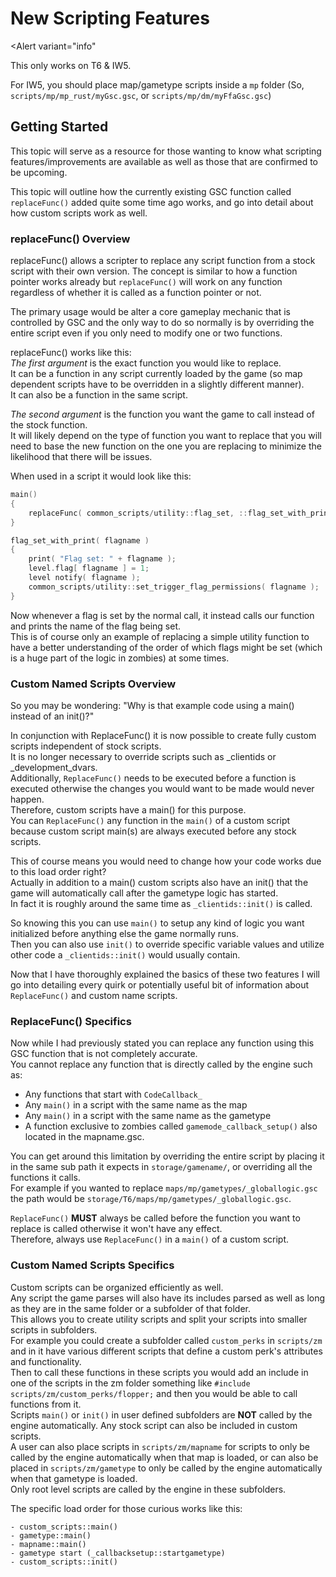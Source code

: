 # New Scripting Features

<Alert 
  variant="info"
>

This only works on T6 & IW5.

For IW5, you should place map/gametype scripts inside a `mp` folder (So, `scripts/mp/mp_rust/myGsc.gsc`, or `scripts/mp/dm/myFfaGsc.gsc`)

</Alert>

## Getting Started

This topic will serve as a resource for those wanting to know what scripting features/improvements are available as well as those that are confirmed to be upcoming.

This topic will outline how the currently existing GSC function called `replaceFunc()` added quite some time ago works, and go into detail about how custom scripts work as well.

### replaceFunc() Overview

replaceFunc() allows a scripter to replace any script function from a stock script with their own version.
The concept is similar to how a function pointer works already but `replaceFunc()` will work on any function regardless of whether it is called as a function pointer or not.

The primary usage would be alter a core gameplay mechanic that is controlled by GSC and the only way to do so normally is by overriding the entire script even if you only need to modify one or two functions.

replaceFunc() works like this:  
*The first argument* is the exact function you would like to replace.  
It can be a function in any script currently loaded by the game (so map dependent scripts have to be overridden in a slightly different manner).  
It can also be a function in the same script.  

*The second argument* is the function you want the game to call instead of the stock function.  
It will likely depend on the type of function you want to replace that you will need to base the new function on the one you are replacing to minimize the likelihood that there will be issues.  

When used in a script it would look like this: 
```c++
main()
{
	replaceFunc( common_scripts/utility::flag_set, ::flag_set_with_print );
}

flag_set_with_print( flagname )
{
	print( "Flag set: " + flagname );
	level.flag[ flagname ] = 1;
	level notify( flagname );
	common_scripts/utility::set_trigger_flag_permissions( flagname );
}
```

Now whenever a flag is set by the normal call, it instead calls our function and prints the name of the flag being set.  
This is of course only an example of replacing a simple utility function to have a better understanding of the order of which flags might be set (which is a huge part of the logic in zombies) at some times.  

### Custom Named Scripts Overview

So you may be wondering: "Why is that example code using a main() instead of an init()?"

In conjunction with ReplaceFunc() it is now possible to create fully custom scripts independent of stock scripts.  
It is no longer necessary to override scripts such as _clientids or _development_dvars.  
Additionally, `ReplaceFunc()` needs to be executed before a function is executed otherwise the changes you would want to be made would never happen.  
Therefore, custom scripts have a main() for this purpose.  
You can `ReplaceFunc()` any function in the `main()` of a custom script because custom script main(s) are always executed before any stock scripts.  

This of course means you would need to change how your code works due to this load order right?  
Actually in addition to a main() custom scripts also have an init() that the game will automatically call after the gametype logic has started.  
In fact it is roughly around the same time as `_clientids::init()` is called.  

So knowing this you can use `main()` to setup any kind of logic you want initialized before anything else the game normally runs.  
Then you can also use `init()` to override specific variable values and utilize other code a `_clientids::init()` would usually contain.  

Now that I have thoroughly explained the basics of these two features I will go into detailing every quirk or potentially useful bit of information about `ReplaceFunc()` and custom name scripts.  

### ReplaceFunc() Specifics

Now while I had previously stated you can replace any function using this GSC function that is not completely accurate.  
You cannot replace any function that is directly called by the engine such as:  
* Any functions that start with `CodeCallback_`  
* Any `main()` in a script with the same name as the map  
* Any `main()` in a script with the same name as the gametype  
* A function exclusive to zombies called `gamemode_callback_setup()` also located in the mapname.gsc.  

You can get around this limitation by overriding the entire script by placing it in the same sub path it expects in `storage/gamename/`, or overriding all the functions it calls.  
For example if you wanted to replace `maps/mp/gametypes/_globallogic.gsc` the path would be `storage/T6/maps/mp/gametypes/_globallogic.gsc`.  

`ReplaceFunc()` **MUST** always be called before the function you want to replace is called otherwise it won't have any effect.  
Therefore, always use `ReplaceFunc()` in a `main()` of a custom script.  

### Custom Named Scripts Specifics

Custom scripts can be organized efficiently as well.  
Any script the game parses will also have its includes parsed as well as long as they are in the same folder or a subfolder of that folder.  
This allows you to create utility scripts and split your scripts into smaller scripts in subfolders.  
For example you could create a subfolder called `custom_perks` in `scripts/zm` and in it have various different scripts that define a custom perk's attributes and functionality.  
Then to call these functions in these scripts you would add an include in one of the scripts in the zm folder something like `#include scripts/zm/custom_perks/flopper;` and then you would be able to call functions from it.  
Scripts `main()` or `init()` in user defined subfolders are **NOT** called by the engine automatically.
Any stock script can also be included in custom scripts.  
A user can also place scripts in `scripts/zm/mapname` for scripts to only be called by the engine automatically when that map is loaded, or can also be placed in `scripts/zm/gametype` to only be called by the engine automatically when that gametype is loaded.  
Only root level scripts are called by the engine in these subfolders.  

The specific load order for those curious works like this:
```
- custom_scripts::main()
- gametype::main()
- mapname::main()
- gametype start (_callbacksetup::startgametype)
- custom_scripts::init()
```
